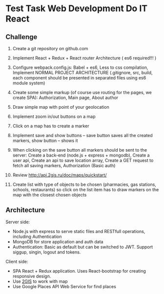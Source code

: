 # Test Task Web Development Do IT React

## Challenge
1) Create a git repository on github.com

2) Implement React + Redux + React router Architecture ( es6 required!!! )

3) Configure webpack.config.js: Babel + es6, Less to css compilation, 
Implement NORMAL PROJECT ARCHITECTURE (.gitignore, src, build, each component 
should be presented in separated files using es6 module system)

4) Create some simple markup (of course use routing for the pages, we create SPA):
 Authorization,
 Main page,
 About author

5) Draw simple map with point of your geolocation

6) Implement zoom in/out buttons on a map

7) Click on a map has to create a marker

8) Implement save and show buttons – save button saves all the created markers, show button – shows it

9) When clicking on the save button all markers should be sent to the server:
    Create a back-end (node.js + express + mongodb),
    Create a user api,
    Create an api to save location array,
    Create a GET request to fetch all saving markers,
    Authorization (Basic auth)

10) Review http://api.2gis.ru/doc/maps/quickstart/

11) Create list with type of objects to be chosen (pharmacies, gas stations, schools, 
restaurants) so click on the list item has to draw markers on the map with the closest 
chosen objects

## Architecture

Server side:
- Node.js with express to serve static files and RESTfull operations, including Authentication
- MongoDB for store application and auth data
- Authentication: Basic as default but can be switched to JWT. Support siggup, singin, logout and tokens.

Client side: 
- SPA React + Redux application. Uses React-bootstrap for creating responsive design.
- Use [2GIS](http://api.2gis.ua/) to work with map
- Use Google Places API Web Service for find places

